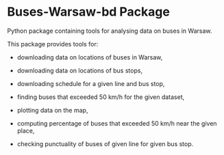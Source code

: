 # Buses-Warsaw-bd Package

Python package containing tools for analysing data on buses in Warsaw.

This package provides tools for:

- downloading data on locations of buses in Warsaw,

- downloading data on locations of bus stops,

- downloading schedule for a given line and bus stop,

- finding buses that exceeded 50 km/h for the given dataset,

- plotting data on the map,

- computing percentage of buses that exceeded 50 km/h near the given place,

- checking punctuality of buses of given line for given bus stop.
